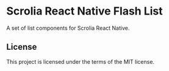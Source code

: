 # Scrolia React Native Flash List

A set of list components for Scrolia React Native.

## License

This project is licensed under the terms of the MIT license.
